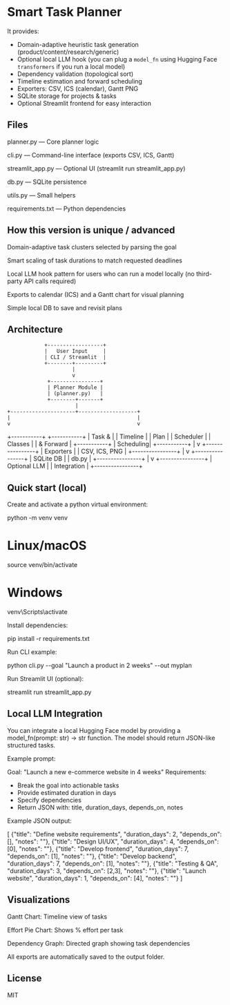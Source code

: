# Smart Task Planner 


It provides:

- Domain-adaptive heuristic task generation (product/content/research/generic)
- Optional local LLM hook (you can plug a `model_fn` using Hugging Face `transformers` if you run a local model)
- Dependency validation (topological sort)
- Timeline estimation and forward scheduling
- Exporters: CSV, ICS (calendar), Gantt PNG
- SQLite storage for projects & tasks
- Optional Streamlit frontend for easy interaction


## Files

planner.py — Core planner logic

cli.py — Command-line interface (exports CSV, ICS, Gantt)

streamlit_app.py — Optional UI (streamlit run streamlit_app.py)

db.py — SQLite persistence

utils.py — Small helpers

requirements.txt — Python dependencies

## How this version is unique / advanced

Domain-adaptive task clusters selected by parsing the goal

Smart scaling of task durations to match requested deadlines

Local LLM hook pattern for users who can run a model locally (no third-party API calls required)

Exports to calendar (ICS) and a Gantt chart for visual planning

Simple local DB to save and revisit plans

## Architecture
                +------------------+
                |   User Input     |
                | CLI / Streamlit  |
                +--------+---------+
                         |
                         v
                 +----------------+
                 | Planner Module |
                 | (planner.py)   |
                 +--------+-------+
                          |
    +---------------------+-------------------+
    |                                         |
    v                                         v
+-----------+                           +-----------+
| Task &    |                           | Timeline  |
| Plan      |                           | Scheduler |
| Classes   |                           | & Forward |
+-----------+                           | Scheduling|
                                        +-----------+
                          |
                          v
                 +----------------+
                 | Exporters      |
                 | CSV, ICS, PNG  |
                 +----------------+
                          |
                          v
                 +----------------+
                 | SQLite DB      |
                 | db.py          |
                 +----------------+
                          |
                          v
                 +----------------+
                 | Optional LLM   |
                 | Integration    |
                 +----------------+

## Quick start (local)

Create and activate a python virtual environment:

python -m venv venv
# Linux/macOS
source venv/bin/activate
# Windows
venv\Scripts\activate


Install dependencies:

pip install -r requirements.txt


Run CLI example:

python cli.py --goal "Launch a product in 2 weeks" --out myplan


Run Streamlit UI (optional):

streamlit run streamlit_app.py

## Local LLM Integration

You can integrate a local Hugging Face model by providing a model_fn(prompt: str) -> str function. The model should return JSON-like structured tasks.

Example prompt:

Goal: "Launch a new e-commerce website in 4 weeks"
Requirements:
- Break the goal into actionable tasks
- Provide estimated duration in days
- Specify dependencies
- Return JSON with: title, duration_days, depends_on, notes


Example JSON output:

[
  {"title": "Define website requirements", "duration_days": 2, "depends_on": [], "notes": ""},
  {"title": "Design UI/UX", "duration_days": 4, "depends_on": [0], "notes": ""},
  {"title": "Develop frontend", "duration_days": 7, "depends_on": [1], "notes": ""},
  {"title": "Develop backend", "duration_days": 7, "depends_on": [1], "notes": ""},
  {"title": "Testing & QA", "duration_days": 3, "depends_on": [2,3], "notes": ""},
  {"title": "Launch website", "duration_days": 1, "depends_on": [4], "notes": ""}
]

## Visualizations

Gantt Chart: Timeline view of tasks

Effort Pie Chart: Shows % effort per task

Dependency Graph: Directed graph showing task dependencies

All exports are automatically saved to the output folder.

## License

MIT
